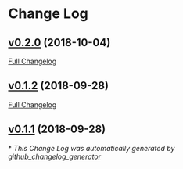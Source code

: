 # Change Log

## [v0.2.0](https://github.com/coingaming/gen_enum/tree/v0.2.0) (2018-10-04)
[Full Changelog](https://github.com/coingaming/gen_enum/compare/v0.1.2...v0.2.0)

## [v0.1.2](https://github.com/coingaming/gen_enum/tree/v0.1.2) (2018-09-28)
[Full Changelog](https://github.com/coingaming/gen_enum/compare/v0.1.1...v0.1.2)

## [v0.1.1](https://github.com/coingaming/gen_enum/tree/v0.1.1) (2018-09-28)


\* *This Change Log was automatically generated by [github_changelog_generator](https://github.com/skywinder/Github-Changelog-Generator)*
